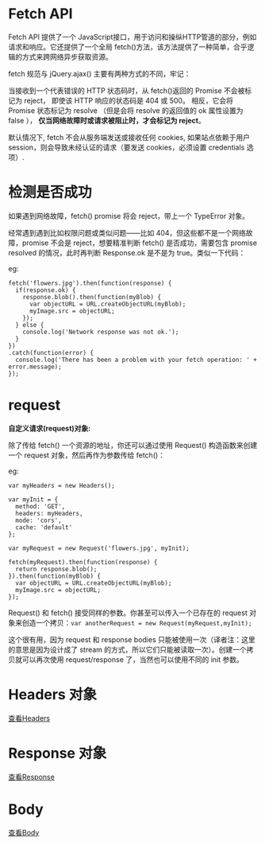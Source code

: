 
Fetch API
=========


Fetch API  提供了一个 JavaScript接口，用于访问和操纵HTTP管道的部分，例如请求和响应。它还提供了一个全局 fetch()方法，该方法提供了一种简单，合乎逻辑的方式来跨网络异步获取资源。


fetch 规范与 jQuery.ajax() 主要有两种方式的不同，牢记：

当接收到一个代表错误的 HTTP 状态码时，从 fetch()返回的 Promise 不会被标记为 reject， 即使该 HTTP 响应的状态码是 404 或 500。
相反，它会将 Promise 状态标记为 resolve （但是会将 resolve 的返回值的 ok 属性设置为 false ）， **仅当网络故障时或请求被阻止时，才会标记为 reject**。

默认情况下, fetch 不会从服务端发送或接收任何 cookies, 如果站点依赖于用户 session，则会导致未经认证的请求（要发送 cookies，必须设置 credentials 选项）.


# 检测是否成功

如果遇到网络故障，fetch() promise 将会 reject，带上一个 TypeError 对象。

经常遇到遇到比如权限问题或类似问题——比如 404，但这些都不是一个网络故障，promise 不会是 reject，想要精准判断 fetch() 是否成功，需要包含 promise resolved 的情况，此时再判断 Response.ok 是不是为 true。类似一下代码：

eg:

```
fetch('flowers.jpg').then(function(response) {
  if(response.ok) {
    response.blob().then(function(myBlob) {
      var objectURL = URL.createObjectURL(myBlob);
      myImage.src = objectURL;
    });
  } else {
    console.log('Network response was not ok.');
  }
})
.catch(function(error) {
  console.log('There has been a problem with your fetch operation: ' + error.message);
});
```

# request

**自定义请求(request)对象:**

除了传给 fetch() 一个资源的地址，你还可以通过使用 Request() 构造函数来创建一个 request 对象，然后再作为参数传给 fetch()：


eg: 

```
var myHeaders = new Headers();

var myInit = { 
  method: 'GET',
  headers: myHeaders,
  mode: 'cors',
  cache: 'default'
};

var myRequest = new Request('flowers.jpg', myInit);

fetch(myRequest).then(function(response) {
  return response.blob();
}).then(function(myBlob) {
  var objectURL = URL.createObjectURL(myBlob);
  myImage.src = objectURL;
});
```

Request() 和 fetch() 接受同样的参数。你甚至可以传入一个已存在的 request 对象来创造一个拷贝：`var anotherRequest = new Request(myRequest,myInit);`

这个很有用，因为 request 和 response bodies 只能被使用一次（译者注：这里的意思是因为设计成了 stream 的方式，所以它们只能被读取一次）。创建一个拷贝就可以再次使用 request/response 了，当然也可以使用不同的 init 参数。

# Headers 对象

[查看Headers](./Headers.md)

# Response 对象

[查看Response](./Response.md)

# Body

[查看Body](./Body.md)
